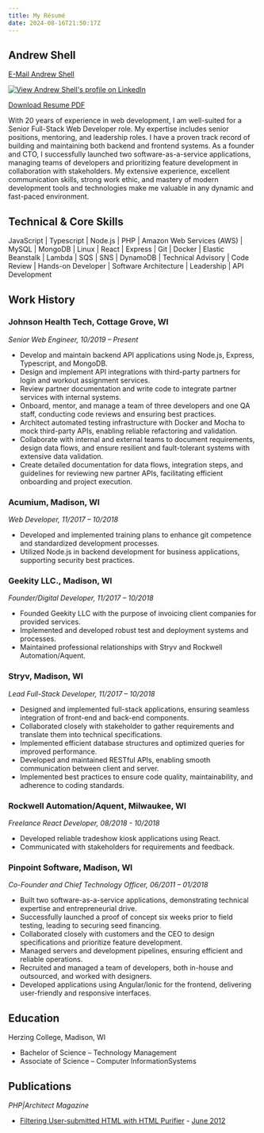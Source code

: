 ```yaml
---
title: My Résumé
date: 2024-08-16T21:50:17Z
---
```


## Andrew Shell

[E-Mail Andrew Shell](/contact/)

[![View Andrew Shell's profile on LinkedIn](https://www.linkedin.com/img/webpromo/btn_viewmy_160x25.gif)](https://www.linkedin.com/in/andrewshell)

[Download Resume PDF](/resume.pdf)

With 20 years of experience in web development, I am well-suited for a Senior Full-Stack Web Developer role. My expertise includes senior positions, mentoring, and leadership roles. I have a proven track record of building and maintaining both backend and frontend systems. As a founder and CTO, I successfully launched two software-as-a-service applications, managing teams of developers and prioritizing feature development in collaboration with stakeholders. My extensive experience, excellent communication skills, strong work ethic, and mastery of modern development tools and technologies make me valuable in any dynamic and fast-paced environment.

## Technical & Core Skills

JavaScript | Typescript | Node.js | PHP | Amazon Web Services (AWS) | MySQL | MongoDB | Linux | React | Express | Git | Docker | Elastic Beanstalk | Lambda | SQS | SNS | DynamoDB | Technical Advisory | Code Review | Hands-on Developer | Software Architecture | Leadership | API Development

## Work History

### Johnson Health Tech, Cottage Grove, WI
_Senior Web Engineer, 10/2019 – Present_

* Develop and maintain backend API applications using Node.js, Express, Typescript, and MongoDB.
* Design and implement API integrations with third-party partners for login and workout assignment services.
* Review partner documentation and write code to integrate partner services with internal systems.
* Onboard, mentor, and manage a team of three developers and one QA staff, conducting code reviews and ensuring best practices.
* Architect automated testing infrastructure with Docker and Mocha to mock third-party APIs, enabling reliable refactoring and validation.
* Collaborate with internal and external teams to document requirements, design data flows, and ensure resilient and fault-tolerant systems with extensive data validation.
* Create detailed documentation for data flows, integration steps, and guidelines for reviewing new partner APIs, facilitating efficient onboarding and project execution.

### Acumium, Madison, WI
_Web Developer, 11/2017 – 10/2018_

* Developed and implemented training plans to enhance git competence and standardized development processes.
* Utilized Node.js in backend development for business applications, supporting security best practices.

### Geekity LLC., Madison, WI
_Founder/Digital Developer,  11/2017 – 10/2018_

* Founded Geekity LLC with the purpose of invoicing client companies for provided services.
* Implemented and developed robust test and deployment systems and processes.
* Maintained professional relationships with Stryv and Rockwell Automation/Aquent.

### Stryv, Madison, WI
_Lead Full-Stack Developer, 11/2017 – 10/2018_

* Designed and implemented full-stack applications, ensuring seamless integration of front-end and back-end components.
* Collaborated closely with stakeholder to gather requirements and translate them into technical specifications.
* Implemented efficient database structures and optimized queries for improved performance.
* Developed and maintained RESTful APIs, enabling smooth communication between client and server.
* Implemented best practices to ensure code quality, maintainability, and adherence to coding standards.

### Rockwell Automation/Aquent, Milwaukee, WI
_Freelance React Developer, 08/2018 - 10/2018_

* Developed reliable tradeshow kiosk applications using React.
* Communicated with stakeholders for requirements and feedback.

### Pinpoint Software, Madison, WI
_Co-Founder and Chief Technology Officer, 06/2011 – 01/2018_

* Built two software-as-a-service applications, demonstrating technical expertise and entrepreneurial drive.
* Successfully launched a proof of concept six weeks prior to field testing, leading to securing seed financing.
* Collaborated closely with customers and the CEO to design specifications and prioritize feature development.
* Managed servers and development pipelines, ensuring efficient and reliable operations.
* Recruited and managed a team of developers, both in-house and outsourced, and worked with designers.
* Developed applications using Angular/Ionic for the frontend, delivering user-friendly and responsive interfaces.

## Education

Herzing College, Madison, WI
* Bachelor of Science – Technology Management
* Associate of Science – Computer InformationSystems

## Publications

_PHP|Architect Magazine_

  * [Filtering User-submitted HTML with HTML Purifier](/htmlpurifier-article/) - [June 2012](http://www.phparch.com/magazine/2012-2/june/)
